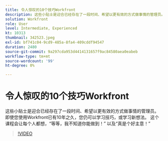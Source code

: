 ```yaml
---
title: 令人惊叹的10个技巧Workfront
description: 这些小贴士是迎合已经存在了一段时间、希望以更有效的方式做事情的管理员。
solution: Workfront
role: User
level: Intermediate, Experienced
kt: 10313
thumbnail: 342523.jpeg
exl-id: bf741c04-9cd9-485a-8fa4-409cddf94547
duration: 2480
source-git-commit: 9a297cda953d4414131657f9ac84580aea0eabeb
workflow-type: tm+mt
source-wordcount: '99'
ht-degree: 0%

---
```


# 令人惊叹的10个技巧Workfront

这些小贴士是迎合已经存在了一段时间、希望以更有效的方式做事情的管理员。 即使您使用Workfront已有10年之久，您仍可以学习技巧，或学习新想法。 这个课程会让每个人都想，“等等，我不知道你能做到！” 以及“真是个好主意！”

>[!VIDEO](https://video.tv.adobe.com/v/342523/?quality=12&learn=on)
